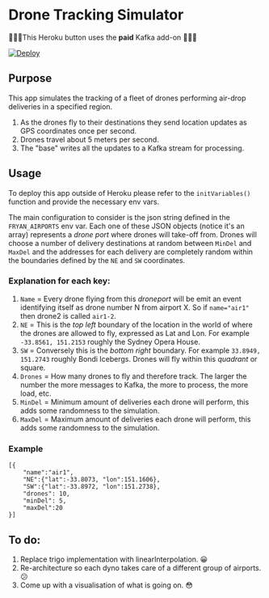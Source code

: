 # Drone Tracking Simulator

🚨🚨🚨This Heroku button uses the **paid** Kafka add-on 🚨🚨🚨

[![Deploy](https://www.herokucdn.com/deploy/button.svg)](https://heroku.com/deploy?template=https://github.com/feliperyan/drone-tracking-simulator)

## Purpose
This app simulates the tracking of a fleet of drones performing air-drop deliveries in a specified region. 

1. As the drones fly to their destinations they send location updates as GPS coordinates once per second.
2. Drones travel about 5 meters per second.
3. The "base" writes all the updates to a Kafka stream for processing.

## Usage
To deploy this app outside of Heroku please refer to the `initVariables()` function and provide the necessary env vars.

The main configuration to consider is the json string defined in the `FRYAN_AIRPORTS` env var. Each one of these JSON objects (notice it's an array) represents a _drone port_ where drones will take-off from. Drones will choose a number of delivery destinations at random between `MinDel` and `MaxDel` and the addresses for each delivery are completely random within the boundaries defined by the `NE` and `SW` coordinates.

### Explanation for each key:

1. `Name` = Every drone flying from this _droneport_ will be emit an event identifying itself as drone number N from airport X. So if `name="air1"` then drone2 is called `air1-2`.
2. `NE` = This is the _top left_ boundary of the location in the world of where the drones are allowed to fly, expressed as Lat and Lon. For example `-33.8561, 151.2153` roughly the Sydney Opera House.
3. `SW` = Conversely this is the _bottom right_ boundary. For example `33.8949, 151.2743` roughly Bondi Icebergs. Drones will fly within this _quadrant_ or square.
4. `Drones` = How many drones to fly and therefore track. The larger the number the more messages to Kafka, the more to process, the more load, etc.
5. `MinDel` = Minimum amount of deliveries each drone will perform, this adds some randomness to the simulation.
5. `MaxDel` = Maximum amount of deliveries each drone will perform, this adds some randomness to the simulation.

### Example

```
[{
    "name":"air1", 
    "NE":{"lat":-33.8073, "lon":151.1606},  
    "SW":{"lat":-33.8972, "lon":151.2738},
    "drones": 10,
    "minDel": 5,
    "maxDel":20
}]
```

## To do:
1. Replace trigo implementation with linearInterpolation. 😀
2. Re-architecture so each dyno takes care of a different group of airports. 😕
3. Come up with a visualisation of what is going on. 😳
